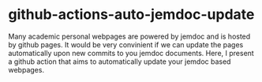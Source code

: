 # github-actions-auto-jemdoc-update
Many academic personal webpages are powered by jemdoc and is hosted by github pages.
It would be very convinient if we can update the pages automatically upon new commits to you jemdoc documents.
Here, I present a github action that aims to automatically update your jemdoc based webpages.

